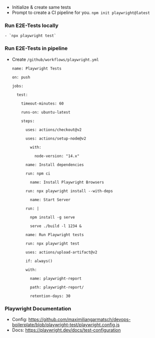 - Initialize & create same tests
- Prompt to create a CI pipeline for you.
    `npm init playwright@latest`

### Run E2E-Tests locally

    - `npx playwright test`

### Run E2E-Tests in pipeline

  - Create `/github/workflows/playwright.yml`
  
        name: Playwright Tests
    
        on: push
     
        jobs:
     
          test:
          
            timeout-minutes: 60
            
            runs-on: ubuntu-latest
            
            steps:
            
              uses: actions/checkout@v2
              
              uses: actions/setup-node@v2
              
                with:
                
                  node-version: "14.x"
                  
              name: Install dependencies
              
              run: npm ci
              
                name: Install Playwright Browsers
                
              run: npx playwright install --with-deps
              
                name: Start Server
                
              run: |
              
                npm install -g serve
                
                serve ./build -l 1234 &
                
              name: Run Playwright tests
              
              run: npx playwright test
              
              uses: actions/upload-artifact@v2
              
              if: always()
              
              with:
              
                name: playwright-report
                
                path: playwright-report/
                
                retention-days: 30

### Playwright Documentation

  - Config: https://github.com/maximiliangarmatsch/devops-boilerplate/blob/playwright-test/playwright.config.js
  - Docs: https://playwright.dev/docs/test-configuration
